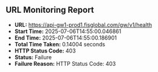 ## URL Monitoring Report

- **URL:** https://api-gw1-prod1.fisglobal.com/gw/v1/health
- **Start Time:** 2025-07-06T14:55:00.046861
- **End Time:** 2025-07-06T14:55:00.186901
- **Total Time Taken:** 0.14004 seconds
- **HTTP Status Code:** 403
- **Status:** Failure
- **Failure Reason:** HTTP Status Code: 403
